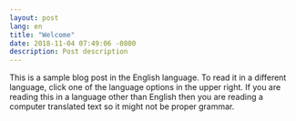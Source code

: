 ```yaml
---
layout: post
lang: en
title: "Welcome"
date: 2018-11-04 07:49:06 -0800
description: Post description
---
```


This is a sample blog post in the English language. To read it in a different language, click one of the language options in the upper right. If you are reading this in a language other than English then you are reading a computer translated text so it might not be proper grammar.
